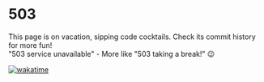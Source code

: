 # 503

This page is on vacation, sipping code cocktails. Check its commit history for more fun! 
<br>
"503 service unavailable" - More like "503 taking a break!" 😉

[![wakatime](https://wakatime.com/badge/user/4b167f50-cf84-4e68-abdf-84681134f874.svg)](https://wakatime.com/@4b167f50-cf84-4e68-abdf-84681134f874)
